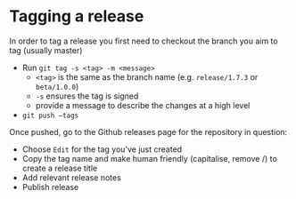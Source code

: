 Tagging a release
===========================

In order to tag a release you first need to checkout the branch you aim to tag (usually master)
* Run `git tag -s <tag> -m <message>`
	* `<tag>` is the same as the branch name (e.g. `release/1.7.3` or `beta/1.0.0`)
	* `-s` ensures the tag is signed
	* provide a message to describe the changes at a high level
* `git push —tags`

Once pushed, go to the Github releases page for the repository in question:
* Choose `Edit` for the tag you've just created
* Copy the tag name and make human friendly (capitalise, remove /) to create a release title
* Add relevant release notes
* Publish release


